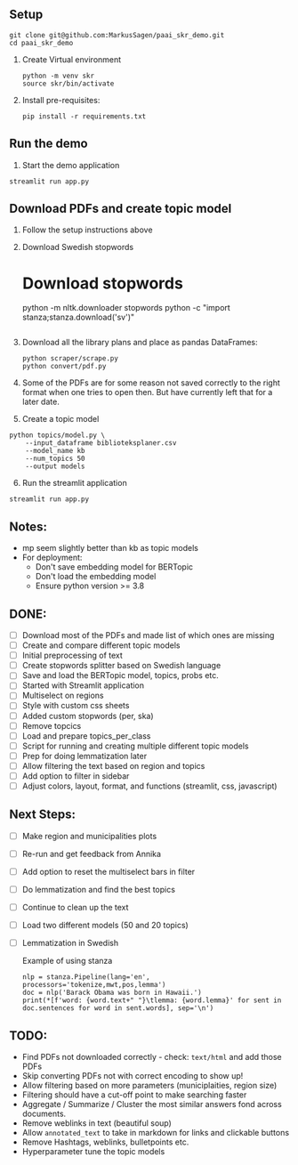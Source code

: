 
## Setup

   ```shell
   git clone git@github.com:MarkusSagen/paai_skr_demo.git
   cd paai_skr_demo
   ```

1. Create Virtual environment

   ```shell
   python -m venv skr
   source skr/bin/activate
   ```

2. Install pre-requisites:

   ```shell
   pip install -r requirements.txt
   ```

## Run the demo

1. Start the demo application

  ```
  streamlit run app.py
  ```

## Download PDFs and create topic model

1. Follow the setup instructions above
2. Download Swedish stopwords
   # Download  stopwords
   python -m nltk.downloader stopwords
   python -c "import stanza;stanza.download('sv')"
   ```

3. Download all the library plans and place as pandas DataFrames:

   ```shell
   python scraper/scrape.py
   python convert/pdf.py
   ```

4. Some of the PDFs are for some reason not saved correctly to the right format when one tries to open then. But have currently left that for a later date.

5. Create a topic model

  ```shell
  python topics/model.py \
      --input_dataframe biblioteksplaner.csv
      --model_name kb
      --num_topics 50
      --output models
  ```

6. Run the streamlit application
  ```shell
  streamlit run app.py
  ```

## Notes:
- mp seem slightly better than kb as topic models
- For deployment:
  - Don't save embedding model for BERTopic
  - Don't load the embedding model
  - Ensure python version >= 3.8

## DONE:
- [ ] Download most of the PDFs and made list of which ones are missing
- [ ] Create and compare different topic models
- [ ] Initial preprocessing of text
- [ ] Create stopwords splitter based on Swedish language
- [ ] Save and load the BERTopic model, topics, probs etc.
- [ ] Started with Streamlit application
- [ ] Multiselect on regions
- [ ] Style with custom css sheets
- [ ] Added custom stopwords (per, ska)
- [ ] Remove topcics
- [ ] Load and prepare topics_per_class
- [ ] Script for running and creating multiple different topic models
- [ ] Prep for doing lemmatization later
- [ ] Allow filtering the text based on region and topics
- [ ] Add option to filter in sidebar
- [ ] Adjust colors, layout, format, and functions (streamlit, css, javascript)

## Next Steps:
- [ ] Make region and municipalities plots
- [ ] Re-run and get feedback from Annika
- [ ] Add option to reset the multiselect bars in filter
- [ ] Do lemmatization and find the best topics
- [ ] Continue to clean up the text
- [ ] Load two different models (50 and 20 topics)
- [ ] Lemmatization in Swedish

  Example of using stanza
   ```
  nlp = stanza.Pipeline(lang='en', processors='tokenize,mwt,pos,lemma')
  doc = nlp('Barack Obama was born in Hawaii.')
  print(*[f'word: {word.text+" "}\tlemma: {word.lemma}' for sent in doc.sentences for word in sent.words], sep='\n')
  ```

## TODO:
- Find PDFs not downloaded correctly - check: `text/html` and add those PDFs
- Skip converting PDFs not with correct encoding to show up!
- Allow filtering based on more parameters (municiplaities, region size)
- Filtering should have a cut-off point to make searching faster
- Aggregate / Summarize / Cluster the most similar answers fond across documents.
- Remove weblinks in text (beautiful soup)
- Allow `annotated_text` to take in markdown for links and clickable buttons
- Remove Hashtags, weblinks, bulletpoints etc.
- Hyperparameter tune the topic models
